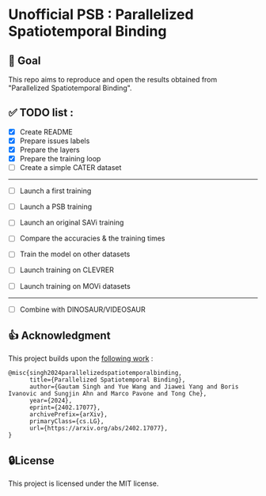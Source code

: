 # Unofficial PSB : Parallelized Spatiotemporal Binding

## 💪 Goal
This repo aims to reproduce and open the results obtained from "Parallelized Spatiotemporal Binding".


## ✅ TODO list :
- [x] Create README
- [x] Prepare issues labels
- [x] Prepare the layers
- [x] Prepare the training loop
- [ ] Create a simple CATER dataset
____
- [ ] Launch a first training
- [ ] Launch a PSB training
- [ ] Launch an original SAVi training
- [ ] Compare the accuracies & the training times

- [ ] Train the model on other datasets
- [ ] Launch training on CLEVRER
- [ ] Launch training on MOVi datasets
____
- [ ] Combine with DINOSAUR/VIDEOSAUR


## 👍 Acknowledgment
This project builds upon the [following work](https://parallel-st-binder.github.io/) :
```
@misc{singh2024parallelizedspatiotemporalbinding,
      title={Parallelized Spatiotemporal Binding}, 
      author={Gautam Singh and Yue Wang and Jiawei Yang and Boris Ivanovic and Sungjin Ahn and Marco Pavone and Tong Che},
      year={2024},
      eprint={2402.17077},
      archivePrefix={arXiv},
      primaryClass={cs.LG},
      url={https://arxiv.org/abs/2402.17077}, 
}
```
## 🔒License
This project is licensed under the MIT license.

